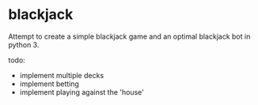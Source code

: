 blackjack
=========
Attempt to create a simple blackjack game and an optimal blackjack bot in python 3.

todo:

* implement multiple decks
* implement betting
* implement playing against the 'house'
